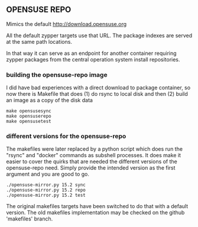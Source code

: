 ## OPENSUSE REPO

Mimics the default http://download.opensuse.org

All the default zypper targets use that URL. The package indexes are served at the same path locations.

In that way it can serve as an endpoint for another container requiring zypper packages from the central operation system install repositories.

### building the opensuse-repo image

I did have bad experiences with a direct download to package container, so now there is Makefile that does (1) do rsync to local disk and then (2) build an image as a copy of the disk data

    make opensusesync
    make opensuserepo
    make opensusetest

### different versions for the opensuse-repo

The makefiles were later replaced by a python script which does run the "rsync" and "docker" commands as 
subshell processes. It does make it easier to cover the quirks that are needed the different versions of
the opensuse-repo need. Simply provide the intended version as the first argument and you are good to go.

    ./opensuse-mirror.py 15.2 sync
    ./opensuse-mirror.py 15.2 repo
    ./opensuse-mirror.py 15.2 test

The original makefiles targets have been switched to do that with a default version. The old makefiles
implementation may be checked on the github 'makefiles' branch.

